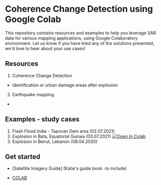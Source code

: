 # Coherence Change Detection using Google Colab

This repository contains resources and examples to help you leverage SAR data for various mapping applications, using Google Colaboratory environment. 
Let us know if you have tried any of the solutions presented, we'd love to hear about your use cases!

## Resources

1. Coherence Change Detection 
 - Identification or urban damage areas after explosion
 
2. Earthquake mapping
 - 

## Examples - study cases

1. Flash Flood India - Tapovan Dam area (02.07.2021) 
2. Explosion in Bata, Equatorial Guinea (03.07.2021) [![Open In Colab](https://colab.research.google.com/assets/colab-badge.svg)](https://colab.research.google.com/github/mdelgadoblasco/GOST_SAR/blob/master/Coherence%20Change%20Detection/WB_Bata_Larger_CoherenceChangeDetection.ipynb)
3. Explosion in Beirut, Lebanon (08.04.2020)

## Get started

- [Satellite Imagery Guide] (Katie's guide book -to include)

- [COLAB](https://colab.research.google.com/notebooks/intro.ipynb)
    > 

